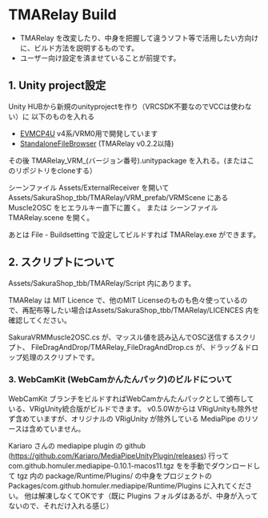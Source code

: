 # TMARelay Build
- TMARelay を改変したり、中身を把握して違うソフト等で活用したい方向けに、ビルド方法を説明するものです。
- ユーザー向け設定を済ませていることが前提です。

## 1. Unity project設定
Unity HUBから新規のunityprojectを作り（VRCSDK不要なのでVCCは使わない）に 以下のものを入れる

- [EVMCP4U](https://github.com/gpsnmeajp/EasyVirtualMotionCaptureForUnity) v4系/VRM0用で開発しています
- [StandaloneFileBrowser](https://github.com/gkngkc/UnityStandaloneFileBrowser) (TMARelay v0.2.2以降)

その後 TMARelay_VRM_(バージョン番号).unitypackage を入れる。(またはこのリポジトリをcloneする）

シーンファイル Assets/ExternalReceiver を開いてAssets/SakuraShop_tbb/TMARelay/VRM_prefab/VRMScene にある Muscle2OSC をヒエラルキー直下に置く。
または シーンファイル TMARelay.scene を開く。

あとは File - Buildsetting で設定してビルドすれば TMARelay.exe ができます。

## 2. スクリプトについて
Assets/SakuraShop_tbb/TMARelay/Script 内にあります。

TMARelay は MIT Licence で、他のMIT Licenseのものも色々使っているので、再配布等したい場合はAssets/SakuraShop_tbb/TMARelay/LICENCES 内を確認してください。

SakuraVRMMuscle2OSC.cs が、マッスル値を読み込んでOSC送信するスクリプト、
FileDragAndDrop/TMARelay_FileDragAndDrop.cs が、ドラッグ＆ドロップ処理のスクリプトです。

### 3. WebCamKit (WebCamかんたんパック)のビルドについて
WebCamKit ブランチをビルドすればWebCamかんたんパックとして頒布している、VRigUnity統合版がビルドできます。
v0.5.0Wからは VRigUnityも除外せず含めていますが、オリジナルの VRigUnity が除外している MediaPipe のリソースは含めていません。

Kariaro さんの mediapipe plugin の github (https://github.com/Kariaro/MediaPipeUnityPlugin/releases)
行って com.github.homuler.mediapipe-0.10.1-macos11.tgz をを手動でダウンロードして 
tgz 内の package/Runtime/Plugins/ の中身をプロジェクトの 
Packages/com.github.homuler.mediapipe/Runtime/Plugins に入れてください。
他は解凍しなくてOKです（既に Plugins フォルダはあるが、中身が入ってないので、それだけ入れる感じ）


